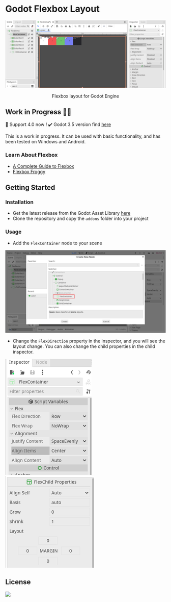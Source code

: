 # Godot Flexbox Layout

<p align="center">
    <img src="./docs/flex-container.gif" alt="flex-container-demo"/>
</p>

<p align="center">
    Flexbox layout for Godot Engine 
</p>

## Work in Progress 🧑‍💻
🎉 Support 4.0 now !
✔️ Godot 3.5 version find [here](https://github.com/citizenll/godot-flexbox/tree/main)

This is a work in progress. It can be used with basic functionality, and has been tested on Windows and Android.

### Learn About Flexbox
- [A Complete Guide to Flexbox](https://css-tricks.com/snippets/css/a-guide-to-flexbox/)
- [Flexbox Froggy](https://flexboxfroggy.com/)

## Getting Started
### Installation
- Get the latest release from the Godot Asset Library [here](https://godotengine.org/asset-library/asset/1648)
- Clone the repository and copy the `addons` folder into your project

### Usage
- Add the `FlexContainer` node to your scene
<p align="center">
    <img src="./docs/add-flex-container.png" alt="flex-container-demo"/>
</p>

- Change the `FlexDirection` property in the inspector, and you will see the layout change. You can also change the child properties in the child inspector.

![inspector](./docs/flex-container-property.png)![inspector](./docs/flex-child-property.png)


## License
![](https://img.shields.io/badge/license-MIT-green)
